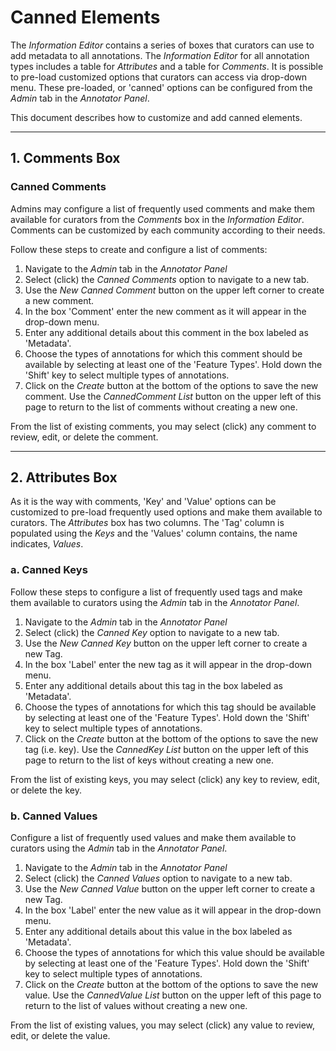 # Canned Elements

The _Information Editor_ contains a series of boxes that curators can use to add metadata to all annotations. The _Information Editor_ for all annotation types includes a table for _Attributes_ and a table for _Comments_. It is possible to pre-load customized options that curators can access via drop-down menu. These pre-loaded, or 'canned' options can be configured from the _Admin_ tab in the _Annotator Panel_.

This document describes how to customize and add canned elements.

---
## 1. Comments Box

### Canned Comments

Admins may configure a list of frequently used comments and make them available for curators from the _Comments_ box in the _Information Editor_. Comments can be customized by each community according to their needs.

Follow these steps to create and configure a list of comments:

1. Navigate to the _Admin_ tab in the _Annotator Panel_
2. Select (click) the _Canned Comments_ option to navigate to a new tab. 
3. Use the _New Canned Comment_ button on the upper left corner to create a new comment. 
  1. In the box 'Comment' enter the new comment as it will appear in the drop-down menu. 
  2. Enter any additional details about this comment in the box labeled as 'Metadata'.
  3. Choose the types of annotations for which this comment should be available by selecting at least one of the 'Feature Types'. Hold down the 'Shift' key to select multiple types of annotations.
4. Click on the _Create_ button at the bottom of the options to save the new comment. Use the _CannedComment List_ button on the upper left of this page to return to the list of comments without creating a new one.

From the list of existing comments, you may select (click) any comment to review, edit, or delete the comment. 

---
## 2. Attributes Box
  
As it is the way with comments, 'Key' and 'Value' options can be customized to pre-load frequently used options and make them available to curators. The _Attributes_ box has two columns. The 'Tag' column is populated using the _Keys_ and the 'Values' column contains, the name indicates, _Values_. 

### a. Canned Keys

Follow these steps to configure a list of frequently used tags and make them available to curators using the _Admin_ tab in the _Annotator Panel_.

1. Navigate to the _Admin_ tab in the _Annotator Panel_
2. Select (click) the _Canned Key_ option to navigate to a new tab. 
3. Use the _New Canned Key_ button on the upper left corner to create a new Tag. 
  1. In the box 'Label' enter the new tag as it will appear in the drop-down menu. 
  2. Enter any additional details about this tag in the box labeled as 'Metadata'.
  3. Choose the types of annotations for which this tag should be available by selecting at least one of the 'Feature Types'. Hold down the 'Shift' key to select multiple types of annotations.
4. Click on the _Create_ button at the bottom of the options to save the new tag (i.e. key). Use the _CannedKey List_ button on the upper left of this page to return to the list of keys without creating a new one.

From the list of existing keys, you may select (click) any key to review, edit, or delete the key. 

### b. Canned Values

Configure a list of frequently used values and make them available to curators using the _Admin_ tab in the _Annotator Panel_.

1. Navigate to the _Admin_ tab in the _Annotator Panel_
2. Select (click) the _Canned Values_ option to navigate to a new tab. 
3. Use the _New Canned Value_ button on the upper left corner to create a new Tag. 
  1. In the box 'Label' enter the new value as it will appear in the drop-down menu. 
  2. Enter any additional details about this value in the box labeled as 'Metadata'.
  3. Choose the types of annotations for which this value should be available by selecting at least one of the 'Feature Types'. Hold down the 'Shift' key to select multiple types of annotations.
4. Click on the _Create_ button at the bottom of the options to save the new value. Use the _CannedValue List_ button on the upper left of this page to return to the list of values without creating a new one.

From the list of existing values, you may select (click) any value to review, edit, or delete the value. 
